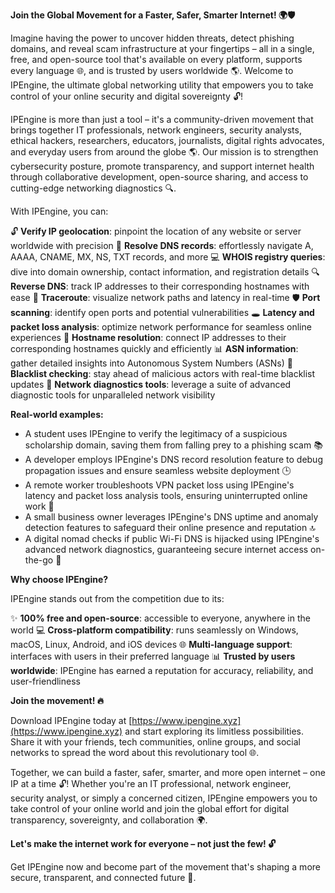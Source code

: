 **Join the Global Movement for a Faster, Safer, Smarter Internet! 🌍🛡️**

Imagine having the power to uncover hidden threats, detect phishing domains, and reveal scam infrastructure at your fingertips – all in a single, free, and open-source tool that's available on every platform, supports every language 🌐, and is trusted by users worldwide 🌎. Welcome to IPEngine, the ultimate global networking utility that empowers you to take control of your online security and digital sovereignty 🔓!

IPEngine is more than just a tool – it's a community-driven movement that brings together IT professionals, network engineers, security analysts, ethical hackers, researchers, educators, journalists, digital rights advocates, and everyday users from around the globe 🌎. Our mission is to strengthen cybersecurity posture, promote transparency, and support internet health through collaborative development, open-source sharing, and access to cutting-edge networking diagnostics 🔍.

With IPEngine, you can:

🔓 **Verify IP geolocation**: pinpoint the location of any website or server worldwide with precision
🤝 **Resolve DNS records**: effortlessly navigate A, AAAA, CNAME, MX, NS, TXT records, and more
💻 **WHOIS registry queries**: dive into domain ownership, contact information, and registration details
🔍 **Reverse DNS**: track IP addresses to their corresponding hostnames with ease
📡 **Traceroute**: visualize network paths and latency in real-time
🛡️ **Port scanning**: identify open ports and potential vulnerabilities
🕳️ **Latency and packet loss analysis**: optimize network performance for seamless online experiences
💸 **Hostname resolution**: connect IP addresses to their corresponding hostnames quickly and efficiently
📊 **ASN information**: gather detailed insights into Autonomous System Numbers (ASNs)
🚫 **Blacklist checking**: stay ahead of malicious actors with real-time blacklist updates
🔀 **Network diagnostics tools**: leverage a suite of advanced diagnostic tools for unparalleled network visibility

**Real-world examples:**

* A student uses IPEngine to verify the legitimacy of a suspicious scholarship domain, saving them from falling prey to a phishing scam 📚
* A developer employs IPEngine's DNS record resolution feature to debug propagation issues and ensure seamless website deployment 🕒
* A remote worker troubleshoots VPN packet loss using IPEngine's latency and packet loss analysis tools, ensuring uninterrupted online work 💼
* A small business owner leverages IPEngine's DNS uptime and anomaly detection features to safeguard their online presence and reputation 🔝
* A digital nomad checks if public Wi-Fi DNS is hijacked using IPEngine's advanced network diagnostics, guaranteeing secure internet access on-the-go 📱

**Why choose IPEngine?**

IPEngine stands out from the competition due to its:

✨ **100% free and open-source**: accessible to everyone, anywhere in the world
💻 **Cross-platform compatibility**: runs seamlessly on Windows, macOS, Linux, Android, and iOS devices
🌐 **Multi-language support**: interfaces with users in their preferred language
📊 **Trusted by users worldwide**: IPEngine has earned a reputation for accuracy, reliability, and user-friendliness

**Join the movement! 🔥**

Download IPEngine today at [https://www.ipengine.xyz](https://www.ipengine.xyz) and start exploring its limitless possibilities. Share it with your friends, tech communities, online groups, and social networks to spread the word about this revolutionary tool 🌐.

Together, we can build a faster, safer, smarter, and more open internet – one IP at a time 🔓! Whether you're an IT professional, network engineer, security analyst, or simply a concerned citizen, IPEngine empowers you to take control of your online world and join the global effort for digital transparency, sovereignty, and collaboration 🌍.

**Let's make the internet work for everyone – not just the few! 🔓**

Get IPEngine now and become part of the movement that's shaping a more secure, transparent, and connected future 🚀.